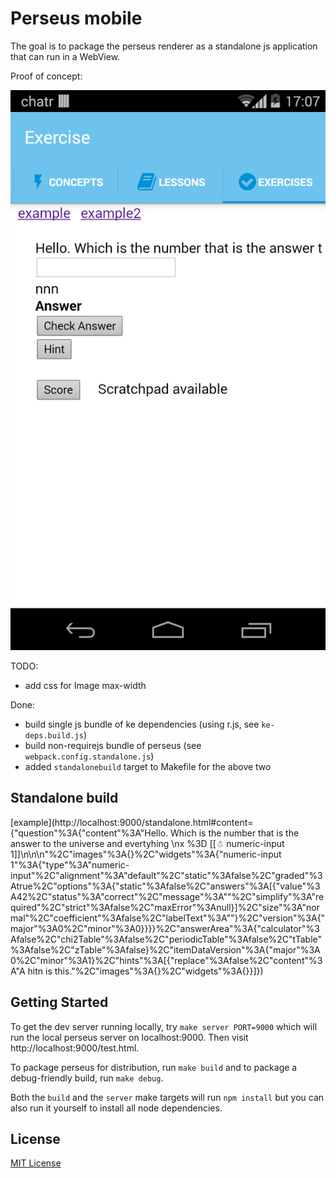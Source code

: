 # Perseus mobile

The goal is to package the perseus renderer as a standalone js application that
can run in a WebView.

Proof of concept:

![Perseus renderer working in a WebView](images/POV_in_android_WebView.png)



TODO:

  - add css for Image max-width

Done:

  - build single js bundle of ke dependencies (using r.js, see `ke-deps.build.js`)
  - build non-requirejs bundle of perseus (see `webpack.config.standalone.js`)
  - added `standalonebuild` target to Makefile for the above two


## Standalone build

[example](http://localhost:9000/standalone.html#content={"question"%3A{"content"%3A"Hello. Which is the number that is the answer to the universe and evertyhing  \nx %3D [[☃ numeric-input 1]]\n\n\n"%2C"images"%3A{}%2C"widgets"%3A{"numeric-input 1"%3A{"type"%3A"numeric-input"%2C"alignment"%3A"default"%2C"static"%3Afalse%2C"graded"%3Atrue%2C"options"%3A{"static"%3Afalse%2C"answers"%3A[{"value"%3A42%2C"status"%3A"correct"%2C"message"%3A""%2C"simplify"%3A"required"%2C"strict"%3Afalse%2C"maxError"%3Anull}]%2C"size"%3A"normal"%2C"coefficient"%3Afalse%2C"labelText"%3A""}%2C"version"%3A{"major"%3A0%2C"minor"%3A0}}}}%2C"answerArea"%3A{"calculator"%3Afalse%2C"chi2Table"%3Afalse%2C"periodicTable"%3Afalse%2C"tTable"%3Afalse%2C"zTable"%3Afalse}%2C"itemDataVersion"%3A{"major"%3A0%2C"minor"%3A1}%2C"hints"%3A[{"replace"%3Afalse%2C"content"%3A"A hitn is this."%2C"images"%3A{}%2C"widgets"%3A{}}]})





## Getting Started

To get the dev server running locally, try `make server PORT=9000`
which will run the local perseus server on localhost:9000.
Then visit http://localhost:9000/test.html.

To package perseus for distribution, run `make build` and to package a debug-friendly build, run `make debug`.

Both the `build` and the `server` make targets will run `npm install` but you can also run it yourself to install all node dependencies.




## License

[MIT License](http://opensource.org/licenses/MIT)
